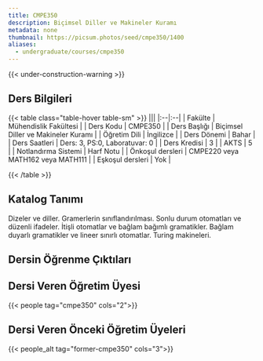 ```yaml
---
title: CMPE350
description: Biçimsel Diller ve Makineler Kuramı
metadata: none
thumbnail: https://picsum.photos/seed/cmpe350/1400
aliases:
  - undergraduate/courses/cmpe350
---
```


{{< under-construction-warning >}}
## Ders Bilgileri

<!-- prettier-ignore-start -->
{{< table class="table-hover table-sm" >}}
|||
|:--|:--|
| Fakülte | Mühendislik Fakültesi |
| Ders Kodu | CMPE350 |
| Ders Başlığı | Biçimsel Diller ve Makineler Kuramı |
| Öğretim Dili | İngilizce |
| Ders Dönemi | Bahar |
| Ders Saatleri | Ders: 3, PS:0, Laboratuvar: 0 |
| Ders Kredisi | 3 |
| AKTS | 5 |
| Notlandırma Sistemi | Harf Notu |
| Önkoşul dersleri | CMPE220 veya MATH162 veya MATH111 |
| Eşkoşul dersleri | Yok |

{{< /table >}}
<!-- prettier-ignore-end -->

## Katalog Tanımı

Dizeler ve diller. Gramerlerin sınıflandırılması. Sonlu durum otomatları ve düzenli ifadeler. İtişli otomatlar ve bağlam bağımlı gramatikler. Bağlam duyarlı gramatikler ve lineer sınırlı otomatlar. Turing makineleri.

## Dersin Öğrenme Çıktıları


## Dersi Veren Öğretim Üyesi

{{< people tag="cmpe350" cols="2">}}

## Dersi Veren Önceki Öğretim Üyeleri

{{< people_alt tag="former-cmpe350" cols="3">}}

